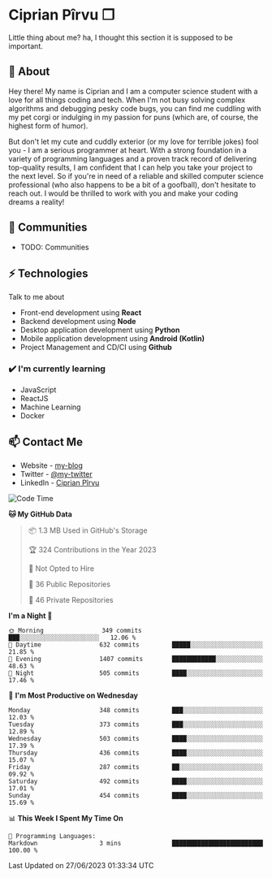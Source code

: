 # Ciprian Pîrvu ❐

Little thing about me? ha, I thought this section it is supposed to be important.

## 🧐 About

Hey there! My name is Ciprian and I am a computer science student with a love for all things coding and tech. When I'm not busy solving complex algorithms and debugging pesky code bugs, you can find me cuddling with my pet corgi or indulging in my passion for puns (which are, of course, the highest form of humor).

But don't let my cute and cuddly exterior (or my love for terrible jokes) fool you - I am a serious programmer at heart. With a strong foundation in a variety of programming languages and a proven track record of delivering top-quality results, I am confident that I can help you take your project to the next level. So if you're in need of a reliable and skilled computer science professional (who also happens to be a bit of a goofball), don't hesitate to reach out. I would be thrilled to work with you and make your coding dreams a reality!

## 👯 Communities

-   TODO: Communities

## ⚡ Technologies

Talk to me about

-   Front-end development using **React**
-   Backend development using **Node**
-   Desktop application development using **Python**
-   Mobile application development using **Android (Kotlin)**
-   Project Management and CD/CI using **Github**

### ✔️ I'm currently learning

-   JavaScript
-   ReactJS
-   Machine Learning
-   Docker

## 📫 Contact Me

-   Website - [my-blog]()
-   Twitter - [@my-twitter]()
-   LinkedIn - [Ciprian Pîrvu](https://www.linkedin.com/in/p%C3%AErvu-ciprian-cristian-4415991b1/)

<!--START_SECTION:waka-->
![Code Time](http://img.shields.io/badge/Code%20Time-1%2C782%20hrs%204%20mins-blue)

**🐱 My GitHub Data** 

> 📦 1.3 MB Used in GitHub's Storage 
 > 
> 🏆 324 Contributions in the Year 2023
 > 
> 🚫 Not Opted to Hire
 > 
> 📜 36 Public Repositories 
 > 
> 🔑 46 Private Repositories 
 > 
**I'm a Night 🦉** 

```text
🌞 Morning                349 commits         ███░░░░░░░░░░░░░░░░░░░░░░   12.06 % 
🌆 Daytime                632 commits         █████░░░░░░░░░░░░░░░░░░░░   21.85 % 
🌃 Evening                1407 commits        ████████████░░░░░░░░░░░░░   48.63 % 
🌙 Night                  505 commits         ████░░░░░░░░░░░░░░░░░░░░░   17.46 % 
```
📅 **I'm Most Productive on Wednesday** 

```text
Monday                   348 commits         ███░░░░░░░░░░░░░░░░░░░░░░   12.03 % 
Tuesday                  373 commits         ███░░░░░░░░░░░░░░░░░░░░░░   12.89 % 
Wednesday                503 commits         ████░░░░░░░░░░░░░░░░░░░░░   17.39 % 
Thursday                 436 commits         ████░░░░░░░░░░░░░░░░░░░░░   15.07 % 
Friday                   287 commits         ██░░░░░░░░░░░░░░░░░░░░░░░   09.92 % 
Saturday                 492 commits         ████░░░░░░░░░░░░░░░░░░░░░   17.01 % 
Sunday                   454 commits         ████░░░░░░░░░░░░░░░░░░░░░   15.69 % 
```


📊 **This Week I Spent My Time On** 

```text
💬 Programming Languages: 
Markdown                 3 mins              █████████████████████████   100.00 % 
```


 Last Updated on 27/06/2023 01:33:34 UTC
<!--END_SECTION:waka-->
